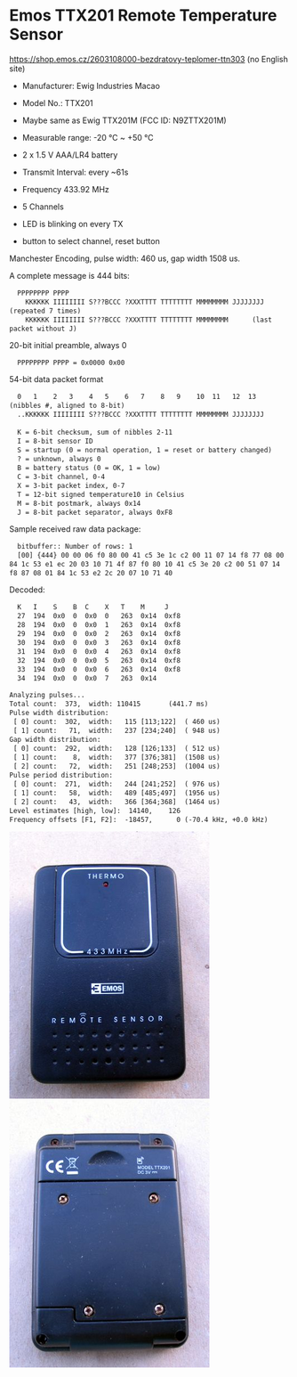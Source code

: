 # Emos TTX201 Remote Temperature Sensor
https://shop.emos.cz/2603108000-bezdratovy-teplomer-ttn303 (no English site)

* Manufacturer: Ewig Industries Macao
* Model No.: TTX201
* Maybe same as Ewig TTX201M (FCC ID: N9ZTTX201M)

* Measurable range: -20 °C ~ +50 °C
* 2 x 1.5 V AAA/LR4 battery
* Transmit Interval: every ~61s
* Frequency 433.92 MHz
* 5 Channels
* LED is blinking on every TX
* button to select channel, reset button

Manchester Encoding, pulse width: 460 us, gap width 1508 us.

A complete message is 444 bits:
```
  PPPPPPPP PPPP
    KKKKKK IIIIIIII S???BCCC ?XXXTTTT TTTTTTTT MMMMMMMM JJJJJJJJ  (repeated 7 times)
    KKKKKK IIIIIIII S???BCCC ?XXXTTTT TTTTTTTT MMMMMMMM      (last packet without J)
```

20-bit initial preamble, always 0
```
  PPPPPPPP PPPP = 0x0000 0x00
```

54-bit data packet format
```
  0   1    2   3    4   5    6   7    8   9    10  11   12  13  (nibbles #, aligned to 8-bit)
  ..KKKKKK IIIIIIII S???BCCC ?XXXTTTT TTTTTTTT MMMMMMMM JJJJJJJJ

  K = 6-bit checksum, sum of nibbles 2-11
  I = 8-bit sensor ID
  S = startup (0 = normal operation, 1 = reset or battery changed)
  ? = unknown, always 0
  B = battery status (0 = OK, 1 = low)
  C = 3-bit channel, 0-4
  X = 3-bit packet index, 0-7
  T = 12-bit signed temperature10 in Celsius
  M = 8-bit postmark, always 0x14
  J = 8-bit packet separator, always 0xF8
```

Sample received raw data package:
```
  bitbuffer:: Number of rows: 1
  [00] {444} 00 00 06 f0 80 00 41 c5 3e 1c c2 00 11 07 14 f8 77 08 00 84 1c 53 e1 ec 20 03 10 71 4f 87 f0 80 10 41 c5 3e 20 c2 00 51 07 14 f8 87 08 01 84 1c 53 e2 2c 20 07 10 71 40 
```

Decoded:
```
  K   I    S    B  C    X   T    M     J
  27  194  0x0  0  0x0  0   263  0x14  0xf8
  28  194  0x0  0  0x0  1   263  0x14  0xf8
  29  194  0x0  0  0x0  2   263  0x14  0xf8
  30  194  0x0  0  0x0  3   263  0x14  0xf8
  31  194  0x0  0  0x0  4   263  0x14  0xf8
  32  194  0x0  0  0x0  5   263  0x14  0xf8
  33  194  0x0  0  0x0  6   263  0x14  0xf8
  34  194  0x0  0  0x0  7   263  0x14
```

```
Analyzing pulses...
Total count:  373,  width: 110415		(441.7 ms)
Pulse width distribution:
 [ 0] count:  302,  width:   115 [113;122]	( 460 us)
 [ 1] count:   71,  width:   237 [234;240]	( 948 us)
Gap width distribution:
 [ 0] count:  292,  width:   128 [126;133]	( 512 us)
 [ 1] count:    8,  width:   377 [376;381]	(1508 us)
 [ 2] count:   72,  width:   251 [248;253]	(1004 us)
Pulse period distribution:
 [ 0] count:  271,  width:   244 [241;252]	( 976 us)
 [ 1] count:   58,  width:   489 [485;497]	(1956 us)
 [ 2] count:   43,  width:   366 [364;368]	(1464 us)
Level estimates [high, low]:  14140,    126
Frequency offsets [F1, F2]:  -18457,      0	(-70.4 kHz, +0.0 kHz)
```

![Emos TTX201 Front](ttx201-sensor-front.jpg)
![Emos TTX201 Rear](ttx201-sensor-rear.jpg)


